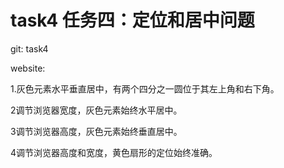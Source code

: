 # task4     任务四：定位和居中问题 #

git: task4

website:

1.灰色元素水平垂直居中，有两个四分之一圆位于其左上角和右下角。

2调节浏览器宽度，灰色元素始终水平居中。

3调节浏览器高度，灰色元素始终垂直居中。

4调节浏览器高度和宽度，黄色扇形的定位始终准确。